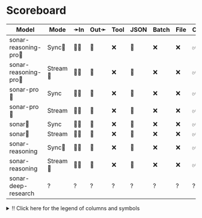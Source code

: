 # Scoreboard

| Model                | Mode    | ➛In   | Out➛   | Tool | JSON | Batch | File | Cite | Text | Probs | Limits | Usage | Finish |
| -------------------- | ------- | ----- | ------ | ---- | ---- | ----- | ---- | ---- | ---- | ----- | ------ | ----- | ------ |
| sonar-reasoning-pro🥇 | Sync🧠   | 💬📸  | 💬     | ❌   | 📐    | ❌    | ❌   | ✅   | 📏    | ❌    | ❌     | ✅    | ✅     |
| sonar-reasoning-pro🥇 | Stream🧠 | 💬📸  | 💬     | ❌   | 📐    | ❌    | ❌   | ✅   | 📏    | ❌    | ❌     | ✅    | ✅     |
| sonar-pro🥈           | Sync    | 💬📸  | 💬     | ❌   | 📐    | ❌    | ❌   | ✅   | 📏    | ❌    | ❌     | ✅    | ✅     |
| sonar-pro🥈           | Stream  | 💬📸  | 💬     | ❌   | 📐    | ❌    | ❌   | ✅   | 📏    | ❌    | ❌     | ✅    | ✅     |
| sonar🥉               | Sync    | 💬📸  | 💬     | ❌   | 📐    | ❌    | ❌   | ✅   | 📏    | ❌    | ❌     | ✅    | ✅     |
| sonar🥉               | Stream  | 💬📸  | 💬     | ❌   | 📐    | ❌    | ❌   | ✅   | 📏    | ❌    | ❌     | ✅    | ✅     |
| sonar-reasoning      | Sync🧠   | 💬📸  | 💬     | ❌   | 📐    | ❌    | ❌   | ✅   | 📏    | ❌    | ❌     | ✅    | ✅     |
| sonar-reasoning      | Stream🧠 | 💬📸  | 💬     | ❌   | 📐    | ❌    | ❌   | ✅   | 📏    | ❌    | ❌     | ✅    | ✅     |
| sonar-deep-research  | ?       | ?     | ?      | ?    | ?    | ?     | ?    | ?    | ?    | ?     | ?      | ?     | ?      |
<details>
<summary>‼️ Click here for the legend of columns and symbols</summary>

- 🏠: Runs locally.
- Sync:   Runs synchronously, the reply is only returned once completely generated
- Stream: Streams the reply as it is generated. Occasionally less features are supported in this mode
- 🧠: Has chain-of-thought thinking process
    - Both redacted (Anthropic, Gemini, OpenAI) and explicit (Deepseek R1, Qwen3, etc)
    - Many models can be used in both mode. In this case they will have two rows, one with thinking and one
      without. It is frequent that certain functionalities are limited in thinking mode, like tool calling.
- ✅: Implemented and works great
- ❌: Not supported by genai. The provider may support it, but genai does not (yet). Please send a PR to add
  it!
- 💬: Text
- 📄: PDF: process a PDF as input, possibly with OCR
- 📸: Image: process an image as input; most providers support PNG, JPG, WEBP and non-animated GIF, or generate images
- 🎤: Audio: process an audio file (e.g. MP3, WAV, Flac, Opus) as input, or generate audio
- 🎥: Video: process a video (e.g. MP4) as input, or generate a video (e.g. Veo 3)
- 💨: Feature is flaky (Tool calling) or inconsistent (Usage is not always reported)
- 🌐: Country where the company is located
- Tool: Tool calling, using [genai.ToolDef](https://pkg.go.dev/github.com/maruel/genai#ToolDef); best is ✅🪨
		- 🪨: Tool calling can be forced; aka you can force the model to call a tool. This is great.
- JSON: ability to output JSON in free form, or with a forced schema specified as a Go struct
    - ✅: Supports both free form and with a schema
    - ☁️ :Supports only free form
		- 📐: Supports only a schema
- Batch: Process asynchronously batches during off peak hours at a discounts
- Text: Text features
    - '🌱': Seed option for deterministic output
    - '📏': MaxTokens option to cap the amount of returned tokens
    - '🛑': Stop sequence to stop generation when a token is generated
- File: Upload and store large files via a separate API
- Cite: Citation generation from a provided document, specially useful for RAG
- Probs: Return logprobs to analyse each token probabilities
- Limits: Returns the rate limits, including the remaining quota
</details>
